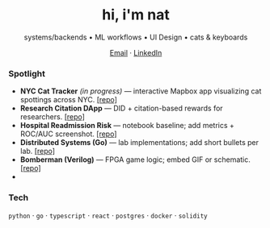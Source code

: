 
<h1 align="center">hi, i'm nat </h1>
<p align="center">systems/backends • ML workflows • UI Design • cats & keyboards</p>

<p align="center">
  <a href="mailto:nh2804@columbia.edu">Email</a> ·
  <a href="https://www.linkedin.com/in/natalie-hughes-aa747a222/">LinkedIn</a> 
</p>

### Spotlight
- **NYC Cat Tracker** *(in progress)* — interactive Mapbox app visualizing cat spottings across NYC. [[repo]](https://github.com/nh1010/NYC-Cat-Tracker)
- **Research Citation DApp** — DID + citation-based rewards for researchers. [[repo]](https://github.com/nh1010/Blockchain-Project)
- **Hospital Readmission Risk** — notebook baseline; add metrics + ROC/AUC screenshot. [[repo]](https://github.com/nh1010/Hospital-Readmission-Risk-)
- **Distributed Systems (Go)** — lab implementations; add short bullets per lab. [[repo]](https://github.com/nh1010/Distributed-Systems)
- **Bomberman (Verilog)** — FPGA game logic; embed GIF or schematic. [[repo]](https://github.com/nh1010/Bomberman-)
- 

### Tech
`python` · `go` · `typescript` · `react` · `postgres` · `docker` · `solidity`
